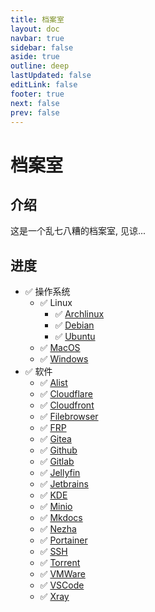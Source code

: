 ```yaml
---
title: 档案室
layout: doc
navbar: true
sidebar: false
aside: true
outline: deep
lastUpdated: false
editLink: false
footer: true
next: false
prev: false
---
```


# 档案室

## 介绍

这是一个乱七八糟的档案室, 见谅...

## 进度

- ✅ 操作系统
  - ✅ Linux
    - ✅ [Archlinux](/os/linux/archlinux/)
    - ✅ [Debian](/os/linux/debian/)
    - ✅ [Ubuntu](/os/linux/ubuntu/)
  - ✅ [MacOS](/os/macos/)
  - ✅ [Windows](/os/windows/)
- ✅ 软件 
  - ✅ [Alist](/software/alist/)
  - ✅ [Cloudflare](/software/cloudflare/)
  - ✅ [Cloudfront](/software/cloudfront/)
  - ✅ [Filebrowser](/software/filebrowser/)
  - ✅ [FRP](/software/frp/)
  - ✅ [Gitea](/software/gitea/)
  - ✅ [Github](/software/github/)
  - ✅ [Gitlab](/software/gitlab/)
  - ✅ [Jellyfin](/software/jellyfin/)
  - ✅ [Jetbrains](/software/jetbrains/)
  - ✅ [KDE](/software/kde/)
  - ✅ [Minio](/software/minio/)
  - ✅ [Mkdocs](/software/mkdocs/)
  - ✅ [Nezha](/software/nezha/)
  - ✅ [Portainer](/software/portainer/)
  - ✅ [SSH](/software/ssh/)
  - ✅ [Torrent](/software/torrent/)
  - ✅ [VMWare](/software/vmware/)
  - ✅ [VSCode](/software/vscode/)
  - ✅ [Xray](/software/xray/)